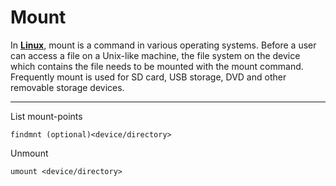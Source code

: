 # Mount

In **[Linux](linux.md)**, mount is a command in various operating systems. Before a user can access a file on a Unix-like machine, the file system on the device which contains the file needs to be mounted with the mount command. Frequently mount is used for SD card, USB storage, DVD and other removable storage devices. 

---
List mount-points
```shell
findmnt (optional)<device/directory>
```

Unmount
```shell
umount <device/directory>
```

